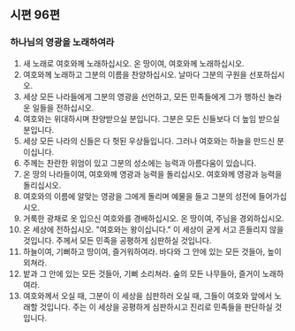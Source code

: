 ## 시편 96편

### 하나님의 영광을 노래하여라
1. 새 노래로 여호와께 노래하십시오. 온 땅이여, 여호와께 노래하십시오.
2. 여호와께 노래하고 그분의 이름을 찬양하십시오. 날마다 그분의 구원을 선포하십시오.
3. 세상 모든 나라들에게 그분의 영광을 선언하고, 모든 민족들에게 그가 행하신 놀라운 일들을 전하십시오.
4. 여호와는 위대하시며 찬양받으실 분입니다. 그분은 모든 신들보다 더 높임 받으실 분입니다.
5. 세상 모든 나라의 신들은 다 헛된 우상들입니다. 그러나 여호와는 하늘을 만드신 분이십니다.
6. 주께는 찬란한 위엄이 있고 그분의 성소에는 능력과 아름다움이 있습니다.
7. 온 땅의 나라들이여, 여호와께 영광과 능력을 돌리십시오. 여호와께 영광과 능력을 돌리십시오.
8. 여호와의 이름에 알맞는 영광을 그에게 돌리며 예물을 들고 그분의 성전에 들어가십시오.
9. 거룩한 광채로 옷 입으신 여호와를 경배하십시오. 온 땅이여, 주님을 경외하십시오.
10. 온 세상에 전하십시오. "여호와는 왕이십니다." 이 세상이 굳게 서고 흔들리지 않을 것입니다. 주께서 모든 민족을 공평하게 심판하실 것입니다.
11. 하늘이여, 기뻐하고 땅이여, 즐거워하여라. 바다와 그 안에 있는 모든 것들아, 높이 외쳐라.
12. 밭과 그 안에 있는 모든 것들아, 기뻐 소리쳐라. 숲의 모든 나무들아, 즐거이 노래하여라.
13. 여호와께서 오실 때, 그분이 이 세상을 심판하러 오실 때, 그들이 여호와 앞에서 노래할 것입니다. 주는 이 세상을 공평하게 심판하시고 진리로 민족들을 판단하실 것입니다.